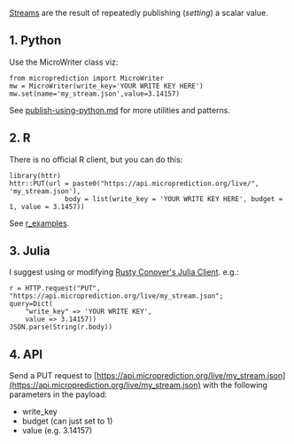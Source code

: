 [Streams](https://www.microprediction.org/browse_streams.html) are the result of repeatedly publishing (*setting*) a scalar value. 

## 1. Python
Use the MicroWriter class viz:

    from microprediction import MicroWriter
    mw = MicroWriter(write_key='YOUR WRITE KEY HERE')
    mw.set(name='my_stream.json',value=3.14157) 
    
See [publish-using-python.md](https://microprediction.github.io/microprediction/get-predictions-python.html) for more utilities and patterns. 

## 2. R 
There is no official R client, but you can do this:

    library(httr)
    httr::PUT(url = paste0("https://api.microprediction.org/live/", 'my_stream.json'),
                  body = list(write_key = 'YOUR WRITE KEY HERE', budget = 1, value = 3.1457))
       
See [r_examples](https://github.com/microprediction/microprediction/tree/master/r_examples). 

## 3. Julia 
I suggest using or modifying [Rusty Conover's Julia Client](https://github.com/rustyconover/Microprediction/blob/master/src/Microprediction.jl). e.g.:

    r = HTTP.request("PUT", "https://api.microprediction.org/live/my_stream.json";
    query=Dict(
        "write_key" => 'YOUR WRITE KEY',
        value => 3.14157))
    JSON.parse(String(r.body))
    
## 4. API 

Send a PUT request to [https://api.microprediction.org/live/my_stream.json](https://api.microprediction.org/live/my_stream.json) with the following parameters in the payload:

   - write_key
   - budget (can just set to 1)
   - value (e.g. 3.14157)


